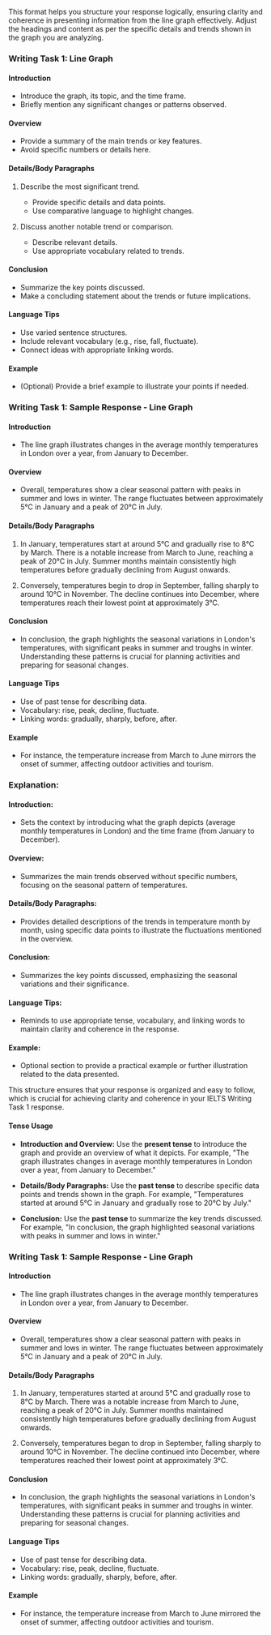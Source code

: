 This format helps you structure your response logically, ensuring clarity and coherence in presenting information from the line graph effectively. Adjust the headings and content as per the specific details and trends shown in the graph you are analyzing.

### Writing Task 1: Line Graph

#### Introduction
- Introduce the graph, its topic, and the time frame.
- Briefly mention any significant changes or patterns observed.

#### Overview
- Provide a summary of the main trends or key features.
- Avoid specific numbers or details here.

#### Details/Body Paragraphs
1. Describe the most significant trend.
   - Provide specific details and data points.
   - Use comparative language to highlight changes.

2. Discuss another notable trend or comparison.
   - Describe relevant details.
   - Use appropriate vocabulary related to trends.

#### Conclusion
- Summarize the key points discussed.
- Make a concluding statement about the trends or future implications.

#### Language Tips
- Use varied sentence structures.
- Include relevant vocabulary (e.g., rise, fall, fluctuate).
- Connect ideas with appropriate linking words.

#### Example
- (Optional) Provide a brief example to illustrate your points if needed.

### Writing Task 1: Sample Response - Line Graph

#### Introduction
- The line graph illustrates changes in the average monthly temperatures in London over a year, from January to December.

#### Overview
- Overall, temperatures show a clear seasonal pattern with peaks in summer and lows in winter. The range fluctuates between approximately 5°C in January and a peak of 20°C in July.

#### Details/Body Paragraphs
1. In January, temperatures start at around 5°C and gradually rise to 8°C by March. There is a notable increase from March to June, reaching a peak of 20°C in July. Summer months maintain consistently high temperatures before gradually declining from August onwards.

2. Conversely, temperatures begin to drop in September, falling sharply to around 10°C in November. The decline continues into December, where temperatures reach their lowest point at approximately 3°C.

#### Conclusion
- In conclusion, the graph highlights the seasonal variations in London's temperatures, with significant peaks in summer and troughs in winter. Understanding these patterns is crucial for planning activities and preparing for seasonal changes.

#### Language Tips
- Use of past tense for describing data.
- Vocabulary: rise, peak, decline, fluctuate.
- Linking words: gradually, sharply, before, after.

#### Example
- For instance, the temperature increase from March to June mirrors the onset of summer, affecting outdoor activities and tourism.

### Explanation:

#### Introduction:
- Sets the context by introducing what the graph depicts (average monthly temperatures in London) and the time frame (from January to December).

#### Overview:
- Summarizes the main trends observed without specific numbers, focusing on the seasonal pattern of temperatures.

#### Details/Body Paragraphs:
- Provides detailed descriptions of the trends in temperature month by month, using specific data points to illustrate the fluctuations mentioned in the overview.

#### Conclusion:
- Summarizes the key points discussed, emphasizing the seasonal variations and their significance.

#### Language Tips:
- Reminds to use appropriate tense, vocabulary, and linking words to maintain clarity and coherence in the response.

#### Example:
- Optional section to provide a practical example or further illustration related to the data presented.

This structure ensures that your response is organized and easy to follow, which is crucial for achieving clarity and coherence in your IELTS Writing Task 1 response.


#### Tense Usage

- **Introduction and Overview:** Use the **present tense** to introduce the graph and provide an overview of what it depicts. For example, "The graph illustrates changes in average monthly temperatures in London over a year, from January to December."

- **Details/Body Paragraphs:** Use the **past tense** to describe specific data points and trends shown in the graph. For example, "Temperatures started at around 5°C in January and gradually rose to 20°C by July."

- **Conclusion:** Use the **past tense** to summarize the key trends discussed. For example, "In conclusion, the graph highlighted seasonal variations with peaks in summer and lows in winter."

### Writing Task 1: Sample Response - Line Graph

#### Introduction
- The line graph illustrates changes in the average monthly temperatures in London over a year, from January to December.

#### Overview
- Overall, temperatures show a clear seasonal pattern with peaks in summer and lows in winter. The range fluctuates between approximately 5°C in January and a peak of 20°C in July.

#### Details/Body Paragraphs
1. In January, temperatures started at around 5°C and gradually rose to 8°C by March. There was a notable increase from March to June, reaching a peak of 20°C in July. Summer months maintained consistently high temperatures before gradually declining from August onwards.

2. Conversely, temperatures began to drop in September, falling sharply to around 10°C in November. The decline continued into December, where temperatures reached their lowest point at approximately 3°C.

#### Conclusion
- In conclusion, the graph highlights the seasonal variations in London's temperatures, with significant peaks in summer and troughs in winter. Understanding these patterns is crucial for planning activities and preparing for seasonal changes.

#### Language Tips
- Use of past tense for describing data.
- Vocabulary: rise, peak, decline, fluctuate.
- Linking words: gradually, sharply, before, after.

#### Example
- For instance, the temperature increase from March to June mirrored the onset of summer, affecting outdoor activities and tourism.
